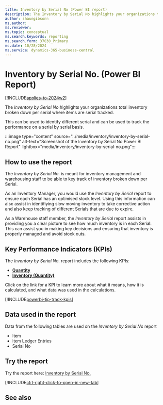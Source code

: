 ```yaml
---
title: Inventory by Serial No (Power BI report)
description: The Inventory by Serial No highlights your organizations total inventory broken down per serial.
author: shaungibsonn
ms.author: 
ms.reviewer: 
ms.topic: conceptual
ms.search.keywords: reporting
ms.search.form: 37030_Primary
ms.date: 10/28/2024
ms.service: dynamics-365-business-central
---
```


# Inventory by Serial No. (Power BI Report)
[!INCLUDE[applies-to-2024w2](includes/applies-to-2024w2.md)]


The *Inventory by Serial No* highlights your organizations total inventory broken down per serial where items are serial tracked. 

This can be used to identify different serial and can be used to track the performance on a serial by serial basis.

:::image type="content" source="../media/inventory/inventory-by-serial-no.png" alt-text="Screenshot of the Inventory by Serial No Power BI Report" lightbox="media/inventory/inventory-by-serial-no.png":::

## How to use the report

The *Inventory by Serial No.* is meant for inventory management and warehousing staff to be able to key track of inventory broken down per Serial.

As an Inventory Manager, you would use the *Inventory by Serial* report to ensure each Serial has an optimised stock level. Using this information can also assist in identifiying slow moving inventory to take corrective action and also keep tracking of different Serials that are due to expire.

As a Warehouse staff member, the *Inventory by Serial* report assists in providing you a clear picture to see how much inventory is in each Serial. This can assist you in making key decisions and ensuring that inventory is properly managed and avoid stock outs.

## Key Performance Indicators (KPIs)

The *Inventory by Serial No.* report includes the following KPIs:

- [**Quantity**](####)
- [**Inventory (Quantity)**](####)

Click on the link for a KPI to learn more about what it means, how it is calculated, and what data was used in the calculations. 

[!INCLUDE[powerbi-tip-track-kpis](includes/powerbi-tip-track-kpis.md)]

## Data used in the report

Data from the following tables are used on the *Inventory by Serial No* report
- Item
- Item Ledger Entries
- Serial No


## Try the report

Try the report here: [Inventory by Serial No.](https://businesscentral.dynamics.com?page=37030)

[!INCLUDE[ctrl-right-click-to-open-in-new-tab](includes/ctrl-right-click-to-open-in-new-tab.md)]

## See also